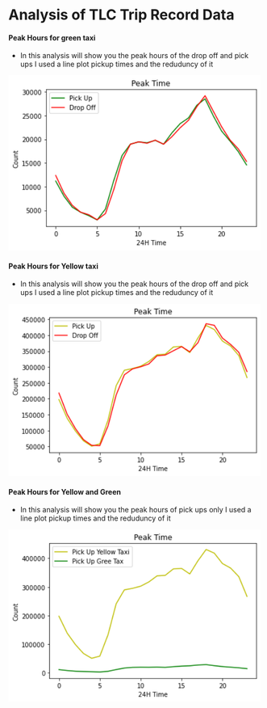 # Analysis of TLC Trip Record Data

#### Peak Hours for green taxi
* In this analysis will show you the peak hours of the drop off and pick ups I used a line plot pickup times and the reduduncy of it 
<img src="/Imgs/peakHours.png" width=500>

#### Peak Hours for Yellow taxi
* In this analysis will show you the peak hours of the drop off and pick ups I used a line plot pickup times and the reduduncy of it 
<img src="/Imgs/peakHoursYellow.png" width=500>


#### Peak Hours for Yellow and Green
* In this analysis will show you the peak hours of pick ups only I used a line plot pickup times and the reduduncy of it 
<img src="/Imgs/peakHoursYellowGreen.png" width=500>


